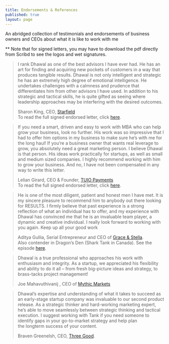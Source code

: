 ```yaml
---
title: Endorsements & References
published: true
layout: page
---
```

An abridged collection of testimonials and endorsements of business owners and CEOs about what it is like to work with me

** Note that for signed letters, you may have to download the pdf directly from Scribd to see the logos and wet signatures.

> I rank Dhawal as one of the best advisors I have ever had. He has an art for finding and acquiring new pockets of customers in a way that produces tangible results. Dhawal is not only intelligent and strategic he has an extremely high degree of emotional intelligence. He undertakes challenges with a calmness and prudence that differentiates him from other advisors I have used. In addition to his strategic and tactical skills, he is quite gifted as 
> seeing where leadership approaches may be interfering with the desired outcomes.
> 
> Sharon King, CEO, [Starfield](https://www.starfield.ca/en)  
> To read the full signed endorsed letter, click [here](https://www.scribd.com/document/462485400/Letter-of-Reference-from-Sharon-King?secret_password=NG9qBPnSyolFP6EiWvpF).

> If you need a smart, driven and easy to work with MBA who can help grow your business, look no further. His work was so impressive that I had to offer him options in my business to make sure he’s with me for the long haul! If you’re a 
> business owner that wants real leverage to grow, you absolutely need a great marketing person. I believe Dhawal is that person. His ideas work practically for startups, as well as small and medium sized companies. I highly recommend working with him to grow your business. And no, I have not been compensated in any way to write this letter.
> 
> Lelian Girard, CEO & Founder, [TUIO Payments](https://www.tuiopay.com/)  
> To read the full signed endorsed letter, click [here](https://www.scribd.com/document/462485322/Letter-of-Endorsement-from-Lelian-Girard?secret_password=SQSTtxaIRJo7E2OTjz4N).

> He is one of the most diligent, patient and honest men I have met. It is my sincere pleasure to recommend him to anybody out there looking for RESULTS. I firmly believe that past experience is a strong reflection of what an individual has to offer, and my experience with Dhawal has convinced me that he is an invaluable team player, a dynamic and creative individual. I really look forward to working with you again. Keep up all your good work
> 
> Aditya Gullia, Serial Entrepreneur and CEO of [Grace & Stella](https://www.graceandstella.com/).  
> Also contender in Dragon’s Den (Shark Tank in Canada). See the episode [here](https://www.cbc.ca/dragonsden/pitches/grace-stella-co).

> Dhawal is a true professional who approaches his work with enthusiasm and integrity. As a startup, we appreciated his flexibility and ability to do it all – from fresh big-picture ideas and strategy, to brass-tacks project management!
> 
> Joe Mahavuthivanij , CEO of [Mythic Markets](http://mythicmarkets.com)

> Dhawal’s expertise and understanding of what it takes to succeed as an early-stage startup company was invaluable to our second product release. As a strategic thinker and hard-working marketing expert, he’s able to move seamlessly between strategic thinking and tactical execution. I suggest working 
> with Tank if you need someone to identify gaps in your go-to-market strategy and help plan the longterm success of your content.
> 
> Braven Greenelsh, CEO, [Three Good](https://www.threegood.com/).
